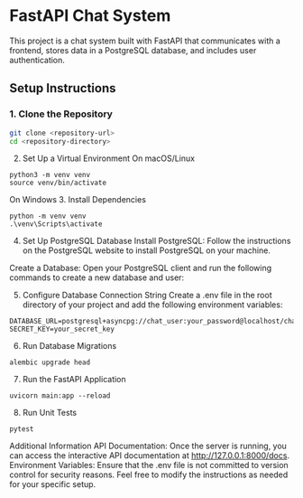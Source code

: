# FastAPI Chat System

This project is a chat system built with FastAPI that communicates with a frontend, stores data in a PostgreSQL database, and includes user authentication.

## Setup Instructions

### 1. Clone the Repository

```sh
git clone <repository-url>
cd <repository-directory>
```
2. Set Up a Virtual Environment
On macOS/Linux
```
python3 -m venv venv
source venv/bin/activate
```
On Windows
3. Install Dependencies
```
python -m venv venv
.\venv\Scripts\activate
```


4. Set Up PostgreSQL Database
Install PostgreSQL: Follow the instructions on the PostgreSQL website to install PostgreSQL on your machine.

Create a Database: Open your PostgreSQL client and run the following commands to create a new database and user:

5. Configure Database Connection String
Create a .env file in the root directory of your project and add the following environment variables:
```
DATABASE_URL=postgresql+asyncpg://chat_user:your_password@localhost/chat_db
SECRET_KEY=your_secret_key
```

6. Run Database Migrations
```
alembic upgrade head
```

7. Run the FastAPI Application
```
uvicorn main:app --reload
```

8. Run Unit Tests
```
pytest
```

Additional Information
API Documentation: Once the server is running, you can access the interactive API documentation at http://127.0.0.1:8000/docs.
Environment Variables: Ensure that the .env file is not committed to version control for security reasons.
Feel free to modify the instructions as needed for your specific setup.


